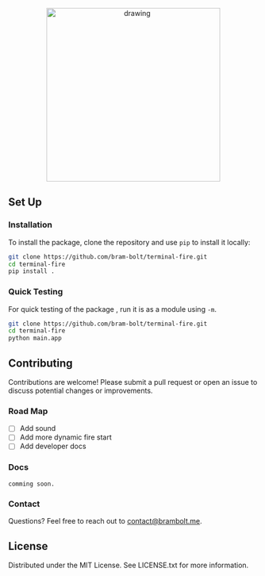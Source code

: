


<p align = center><img src="https://i.imgur.com/MlpZHJx.pngg" alt="drawing" width="350"/></p>


## Set Up


### Installation
To install the package, clone the repository and use  `pip`  to install it locally:

```bash
git clone https://github.com/bram-bolt/terminal-fire.git
cd terminal-fire
pip install .
```
### Quick Testing
For quick testing of the package , run it is as a module using `-m`.

```bash
git clone https://github.com/bram-bolt/terminal-fire.git
cd terminal-fire
python main.app
```

## Contributing
Contributions are welcome! Please submit a pull request or open an issue to discuss potential changes or improvements.

### Road Map
 - [ ] Add sound 
 - [ ]  Add more dynamic fire start 
 - [ ]  Add developer docs

### Docs
`comming soon.`
### Contact
Questions? Feel free to reach out to [contact@brambolt.me](mailto:contact@brambolt.me).

## License
Distributed under the MIT License. See LICENSE.txt for more information.

